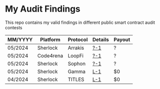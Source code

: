 # My Audit Findings

This repo contains my valid findings in different public smart contract audit contests

| MM/YYYY | Platform | Protocol | Details | Payout |
| --- | --- | --- | --- | --- |
| 05/2024 | Sherlock | Arrakis | [?-1](#) | ? |
| 05/2024 | Code4rena | LoopFi | [?-1](#) | ? |
| 05/2024 | Sherlock | Sophon | [?-1](https://github.com/sherlock-audit/2024-05-sophon-judging/issues/18) | ? |
| 05/2024 | Sherlock | Gamma | [L-1](https://github.com/sherlock-audit/2024-05-gamma-staking-judging/issues/189) | $0 |
| 04/2024 | Sherlock | TITLES | [L-1](https://github.com/sherlock-audit/2024-04-titles-judging/issues/238) | $0 |

